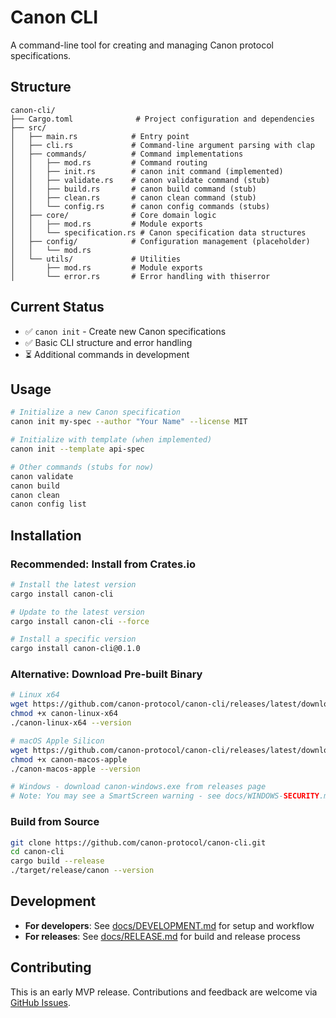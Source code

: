 # Canon CLI

A command-line tool for creating and managing Canon protocol specifications.

## Structure

```
canon-cli/
├── Cargo.toml              # Project configuration and dependencies
├── src/
│   ├── main.rs            # Entry point
│   ├── cli.rs             # Command-line argument parsing with clap
│   ├── commands/          # Command implementations
│   │   ├── mod.rs         # Command routing
│   │   ├── init.rs        # canon init command (implemented)
│   │   ├── validate.rs    # canon validate command (stub)
│   │   ├── build.rs       # canon build command (stub)
│   │   ├── clean.rs       # canon clean command (stub)
│   │   └── config.rs      # canon config commands (stubs)
│   ├── core/              # Core domain logic
│   │   ├── mod.rs         # Module exports
│   │   └── specification.rs # Canon specification data structures
│   ├── config/            # Configuration management (placeholder)
│   │   └── mod.rs
│   └── utils/             # Utilities
│       ├── mod.rs         # Module exports
│       └── error.rs       # Error handling with thiserror
```

## Current Status

- ✅ `canon init` - Create new Canon specifications
- ✅ Basic CLI structure and error handling
- ⏳ Additional commands in development

## Usage

```bash
# Initialize a new Canon specification
canon init my-spec --author "Your Name" --license MIT

# Initialize with template (when implemented)
canon init --template api-spec

# Other commands (stubs for now)
canon validate
canon build
canon clean
canon config list
```

## Installation

### Recommended: Install from Crates.io
```bash
# Install the latest version
cargo install canon-cli

# Update to the latest version
cargo install canon-cli --force

# Install a specific version
cargo install canon-cli@0.1.0
```

### Alternative: Download Pre-built Binary
```bash
# Linux x64
wget https://github.com/canon-protocol/canon-cli/releases/latest/download/canon-linux-x64
chmod +x canon-linux-x64
./canon-linux-x64 --version

# macOS Apple Silicon
wget https://github.com/canon-protocol/canon-cli/releases/latest/download/canon-macos-apple
chmod +x canon-macos-apple
./canon-macos-apple --version

# Windows - download canon-windows.exe from releases page
# Note: You may see a SmartScreen warning - see docs/WINDOWS-SECURITY.md for info
```

### Build from Source
```bash
git clone https://github.com/canon-protocol/canon-cli.git
cd canon-cli
cargo build --release
./target/release/canon --version
```

## Development

- **For developers**: See [docs/DEVELOPMENT.md](docs/DEVELOPMENT.md) for setup and workflow
- **For releases**: See [docs/RELEASE.md](docs/RELEASE.md) for build and release process

## Contributing

This is an early MVP release. Contributions and feedback are welcome via [GitHub Issues](https://github.com/canon-protocol/canon-cli/issues).
